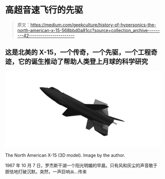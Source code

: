 # 高超音速飞行的先驱

> 原文：<https://medium.com/geekculture/history-of-hypersonics-the-north-american-x-15-568bbd0a81cc?source=collection_archive---------42----------------------->

## 这是北美的 X-15，一个传奇，一个先驱，一个工程奇迹，它的诞生推动了帮助人类登上月球的科学研究

![](img/e03dbf1eab060cfa56756b461761fd69.png)

The North American X-15 (3D model). Image by the author.

1967 年 10 月 7 日，罗杰斯干湖一个阳光明媚的早晨。只有风和灰尘的声音敢于胆怯地打破沉默。突然，一声巨响从…传来